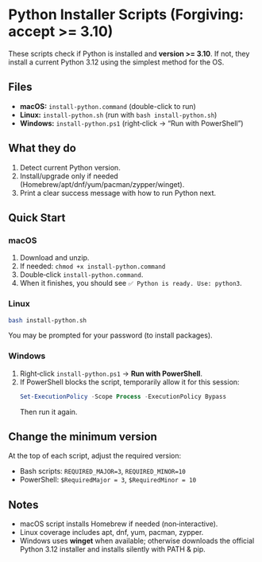# Python Installer Scripts (Forgiving: accept >= 3.10)

These scripts check if Python is installed and **version >= 3.10**. If not, they install a current Python 3.12 using the simplest method for the OS.

## Files
- **macOS:** `install-python.command` (double-click to run)
- **Linux:** `install-python.sh` (run with `bash install-python.sh`)
- **Windows:** `install-python.ps1` (right‑click → “Run with PowerShell”)

## What they do
1. Detect current Python version.
2. Install/upgrade only if needed (Homebrew/apt/dnf/yum/pacman/zypper/winget).
3. Print a clear success message with how to run Python next.

## Quick Start

### macOS
1. Download and unzip.
2. If needed: `chmod +x install-python.command`
3. Double‑click `install-python.command`.
4. When it finishes, you should see `✅ Python is ready. Use: python3`.

### Linux
```bash
bash install-python.sh
```
You may be prompted for your password (to install packages).

### Windows
1. Right‑click `install-python.ps1` → **Run with PowerShell**.
2. If PowerShell blocks the script, temporarily allow it for this session:
   ```powershell
   Set-ExecutionPolicy -Scope Process -ExecutionPolicy Bypass
   ```
   Then run it again.

## Change the minimum version
At the top of each script, adjust the required version:
- Bash scripts: `REQUIRED_MAJOR=3`, `REQUIRED_MINOR=10`
- PowerShell: `$RequiredMajor = 3`, `$RequiredMinor = 10`

## Notes
- macOS script installs Homebrew if needed (non‑interactive).
- Linux coverage includes apt, dnf, yum, pacman, zypper.
- Windows uses **winget** when available; otherwise downloads the official Python 3.12 installer and installs silently with PATH & pip.
